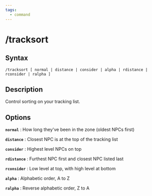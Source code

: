 ```yaml
---
tags:
  - command
---
```


# /tracksort

## Syntax

<!--cmd-syntax-start-->
```eqcommand
/tracksort [ normal | distance | consider | alpha | rdistance | rconsider | ralpha ]
```
<!--cmd-syntax-end-->

## Description

<!--cmd-desc-start-->
Control sorting on your tracking list.
<!--cmd-desc-end-->

## Options

**`normal`**
:   How long they've been in the zone (oldest NPCs first)

**`distance`**
:   Closest NPC is at the top of the tracking list

**`consider`**
:   Highest level NPCs on top

**`rdistance`**
:   Furthest NPC first and closest NPC listed last

**`rconsider`**
:   Low level at top, with high level at bottom

**`alpha`**
:   Alphabetic order, A to Z

**`ralpha`**
:   Reverse alphabetic order, Z to A
